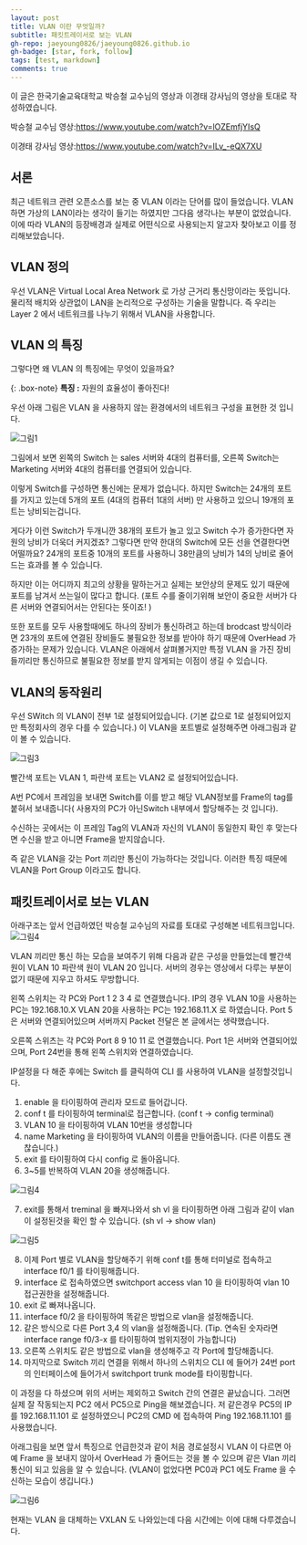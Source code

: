 ```yaml
---
layout: post
title: VLAN 이란 무엇일까?
subtitle: 패킷트레이서로 보는 VLAN
gh-repo: jaeyoung0826/jaeyoung0826.github.io
gh-badge: [star, fork, follow]
tags: [test, markdown]
comments: true
---
```


이 글은 한국기술교육대학교 박승철 교수님의 영상과 이경태 강사님의 영상을 토대로 작성하였습니다. 

박승철 교수님 영상:https://www.youtube.com/watch?v=lOZEmfjYIsQ

이경태 강사님 영상:https://www.youtube.com/watch?v=ILv_-eQX7XU

## 서론

최근 네트워크 관련 오픈소스를 보는 중 VLAN 이라는 단어를 많이 들었습니다. VLAN 하면 가상의 LAN이라는 생각이 들기는 하였지만 
그다음 생각나는 부분이 없었습니다. 이에 따라 VLAN의 등장배경과 실제로 어떤식으로 사용되는지 알고자 찾아보고 이를 정리해보았습니다.



## VLAN 정의

우선 VLAN은 Virtual Local Area Network 로 가상 근거리 통신망이라는 뜻입니다. 물리적 배치와 상관없이 LAN을 논리적으로 구성하는 기술을 말합니다.
즉 우리는 Layer 2 에서 네트워크를 나누기 위해서 VLAN을 사용합니다.

## VLAN 의 특징

그렇다면 왜 VLAN 의 특징에는 무엇이 있을까요?


{: .box-note}
**특징 :** 자원의 효율성이 좋아진다!

우선 아래 그림은 VLAN 을 사용하지 않는 환경에서의 네트워크 구성을 표현한 것 입니다.

![그림1](https://github.com/jaeyoung0826/jaeyoung0826.github.io/blob/76543f3076b39df0d7ae2a49a4b5fb6c4b7c64f0/assets/img/vlan-1.PNG)


그림에서 보면 왼쪽의 Switch 는 sales 서버와 4대의 컴퓨터를, 오른쪽 Switch는 Marketing 서버와 4대의 컴퓨터를 연결되어 있습니다.

이렇게 Switch를 구성하면 통신에는 문제가 없습니다.
하지만 Switch는 24개의 포트를 가지고 있는데 5개의 포트 (4대의 컴퓨터 1대의 서버) 만 사용하고 있으니 19개의 포트는 낭비되는겁니다. 


게다가 이런 Switch가 두개니깐 38개의 포트가 놀고 있고 Switch 수가 증가한다면 자원의 낭비가 더욱더 커지겠죠?
그렇다면 만약 한대의 Switch에 모든 선을 연결한다면 어떨까요? 24개의 포트중 10개의 포트를 사용하니 38만큼의 낭비가 14의 낭비로 줄어드는 효과를 볼 수 있습니다. 

하지만 이는 어디까지 최고의 상황을 말하는거고 실제는 보안상의 문제도 있기 때문에 포트를 남겨서 쓰는일이 많다고 합니다. (포트 수를 줄이기위해 보안이 중요한 서버가 다른 서버와 연결되어서는 안된다는 뜻이죠! )


또한 포트를 모두 사용할때에도 하나의 장비가 통신하려고 하는데 brodcast 방식이라면  23개의 포트에 연결된 장비들도 불필요한 정보를 받아야 하기 때문에 OverHead 가 증가하는 문제가 있습니다. VLAN은 아래에서 살펴볼거지만 특정 VLAN 을 가진 장비들끼리만 통신하므로 불필요한 정보를 받지 않게되는 이점이 생길 수 있습니다.


## VLAN의 동작원리

우선 SWitch 의 VLAN이 전부 1로 설정되어있습니다. (기본 값으로 1로 설정되어있지만 특정회사의 경우 다를 수 있습니다.) 이 VLAN을 포트별로 설정해주면 아래그림과 같이 볼 수 있습니다.

![그림3](https://github.com/jaeyoung0826/jaeyoung0826.github.io/blob/76543f3076b39df0d7ae2a49a4b5fb6c4b7c64f0/assets/img/vlan-3.jpg)


빨간색 포트는 VLAN 1, 파란색 포트는 VLAN2 로 설정되어있습니다. 

A번 PC에서 프레임을 보내면 Switch를 이를 받고 해당 VLAN정보를 Frame의 tag를 붙혀서 보내줍니다( 사용자의 PC가 아닌Switch 내부에서 할당해주는 것 입니다). 

수신하는 곳에서는 이 프레임 Tag의 VLAN과 자신의 VLAN이 동일한지 확인 후 맞는다면 수신을 받고 아니면 Frame을 받지않습니다.


즉 같은 VLAN을 갖는 Port 끼리만 통신이 가능하다는 것입니다. 이러한 특징 때문에 VLAN을 Port Group 이라고도 합니다.




## 패킷트레이서로 보는 VLAN

아래구조는 앞서 언급하였던 박승철 교수님의 자료를 토대로 구성해본 네트워크입니다. 
![그림4](https://github.com/jaeyoung0826/jaeyoung0826.github.io/blob/19223207729a22365437212f30dd967cad3355f1/assets/img/%EA%B5%AC%EC%A1%B0.PNG)


VLAN 끼리만 통신 하는 모습을 보여주기 위해 다음과 같은 구성을 만들었는데 빨간색 원이 VLAN 10 
파란색 원이 VLAN 20 입니다. 서버의 경우는 영상에서 다루는 부분이 없기 때문에 지우고 하셔도 무방합니다.

왼쪽 스위치는 각 PC와 Port 1 2 3 4 로 연결했습니다.  IP의 경우 VLAN 10을 사용하는 PC는 192.168.10.X  VLAN 20을 사용하는 PC는 192.168.11.X 로 하였습니다.
Port 5은 서버와 연결되어있으며 서버까지 Packet 전달은 본 글에서는 생략했습니다.

오른쪽 스위츠는 각 PC와 Port 8 9 10 11 로 연결했습니다. Port 1은 서버와 연결되어있으며, Port 24번을 통해 왼쪽 스위치와 연결하였습니다.

IP설정을 다 해준 후에는 Switch 를 클릭하여 CLI 를 사용하여 VLAN을 설정할것입니다.  

1. enable 을 타이핑하여 관리자 모드로 들어갑니다.
2. conf t 를 타이핑하여 terminal로 접근합니다. (conf t -> config terminal)
3. VLAN 10 을 타이핑하여 VLAN 10번을 생성합니다
4. name Marketing 을 타이핑하여 VLAN의 이름을 만들어줍니다. (다른 이름도 괜찮습니다.)
5. exit 를 타이핑하여 다시 config 로 돌아옵니다.
6. 3~5를 반복하여 VLAN 20을 생성해줍니다.


![그림4](https://github.com/jaeyoung0826/jaeyoung0826.github.io/blob/76543f3076b39df0d7ae2a49a4b5fb6c4b7c64f0/assets/img/vlan-5.PNG)

7. exit를 통해서 treminal 을 빠져나와서 sh vl 을 타이핑하면 아래 그림과 같이 vlan이 설정된것을 확인 할 수 있습니다. (sh vl -> show vlan)


![그림5](https://github.com/jaeyoung0826/jaeyoung0826.github.io/blob/76543f3076b39df0d7ae2a49a4b5fb6c4b7c64f0/assets/img/vlan-6.PNG)


8. 이제 Port 별로 VLAN을 할당해주기 위해 conf t를 통해 터미널로 접속하고 interface f0/1 를 타이핑해줍니다.
9. interface 로 접속하였으면 switchport access vlan 10 을 타이핑하여 vlan 10 접근권한을 설정해줍니다.
10. exit 로 빠져나옵니다.
11. interface f0/2 을 타이핑하여 똑같은 방법으로 vlan을 설정해줍니다.
12. 같은 방식으로 다른 Port 3,4 의 vlan을 설정해줍니다. (Tip. 연속된 숫자라면 interface range f0/3-x 를 타이핑하여  범위지정이 가능합니다)
13. 오른쪽 스위치도 같은 방법으로 vlan을 생성해주고 각 Port에 할당해줍니다.
14. 마지막으로 Switch 끼리 연결을 위해서 하나의 스위치으 CLI 에 들어가 24번 port의 인터페이스에 들어가서 switchport trunk mode를 타이핑합니다. 


이 과정을 다 하셨으며 위의 서버는 제외하고 Switch 간의 연결은 끝났습니다. 그러면 실제 잘 작동되는지 PC2 에서 PC5으로 Ping을 해보겠습니다.
저 같은경우 PC5의 IP 를 192.168.11.101 로 설정하였으니 PC2의 CMD 에 접속하여 Ping 192.168.11.101 를 사용했습니다.

아래그림을 보면 앞서 특징으로 언급한것과 같이 처음 경로설정시 VLAN 이 다르면 아예 Frame 을 보내지 않아서 OverHead 가 줄어드는 것을 볼 수 있으며 같은 Vlan 끼리 통신이 되고 있음을 알 수 있습니다. (VLAN이 없었다면 PC0과 PC1 에도 Frame 을 수신하는 모습이 생깁니다.) 

![그림6](https://github.com/jaeyoung0826/jaeyoung0826.github.io/blob/19223207729a22365437212f30dd967cad3355f1/assets/img/vlan-10.PNG)

현재는 VLAN 을 대체하는 VXLAN 도 나와있는데 다음 시간에는 이에 대해 다루겠습니다.




